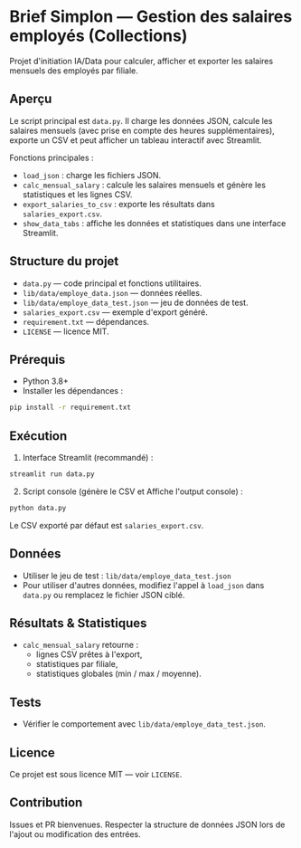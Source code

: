 # Brief Simplon — Gestion des salaires employés (Collections)

Projet d'initiation IA/Data pour calculer, afficher et exporter les salaires mensuels des employés par filiale.

## Aperçu
Le script principal est `data.py`. Il charge les données JSON, calcule les salaires mensuels (avec prise en compte des heures supplémentaires), exporte un CSV et peut afficher un tableau interactif avec Streamlit.

Fonctions principales :
- `load_json` : charge les fichiers JSON.
- `calc_mensual_salary` : calcule les salaires mensuels et génère les statistiques et les lignes CSV.
- `export_salaries_to_csv` : exporte les résultats dans `salaries_export.csv`.
- `show_data_tabs` : affiche les données et statistiques dans une interface Streamlit.

## Structure du projet
- `data.py` — code principal et fonctions utilitaires.
- `lib/data/employe_data.json` — données réelles.
- `lib/data/employe_data_test.json` — jeu de données de test.
- `salaries_export.csv` — exemple d'export généré.
- `requirement.txt` — dépendances.
- `LICENSE` — licence MIT.

## Prérequis
- Python 3.8+
- Installer les dépendances :
```sh
pip install -r requirement.txt
```

## Exécution
1. Interface Streamlit (recommandé) :
```sh
streamlit run data.py
```
2. Script console (génère le CSV et Affiche l'output console) :
```sh
python data.py
```
Le CSV exporté par défaut est `salaries_export.csv`.

## Données
- Utiliser le jeu de test : `lib/data/employe_data_test.json`
- Pour utiliser d'autres données, modifiez l'appel à `load_json` dans `data.py` ou remplacez le fichier JSON ciblé.

## Résultats & Statistiques
- `calc_mensual_salary` retourne :
  - lignes CSV prêtes à l'export,
  - statistiques par filiale,
  - statistiques globales (min / max / moyenne).

## Tests
- Vérifier le comportement avec `lib/data/employe_data_test.json`.

## Licence
Ce projet est sous licence MIT — voir `LICENSE`.

## Contribution
Issues et PR bienvenues. Respecter la structure de données JSON lors de l'ajout ou modification des entrées.

